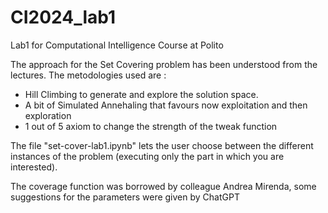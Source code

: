 # CI2024_lab1
Lab1 for Computational Intelligence Course at Polito

The approach for the Set Covering problem has been understood from the lectures.
The metodologies used are : 
- Hill Climbing to generate and explore the solution space.
- A bit of Simulated Annehaling that favours now exploitation and then exploration
- 1 out of 5 axiom to change the strength of the tweak function

The file "set-cover-lab1.ipynb" lets the user choose between the different instances of the problem (executing only the part in which you are interested).

The coverage function was borrowed by colleague Andrea Mirenda, some suggestions for the parameters were given by ChatGPT 
